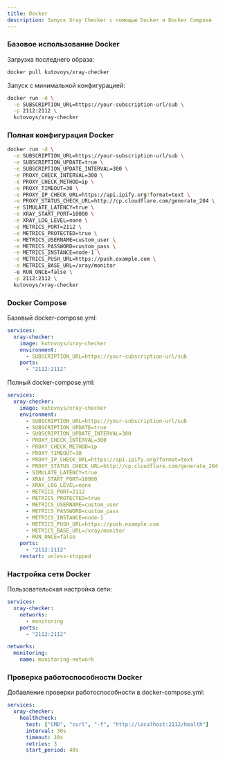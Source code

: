 ```yaml
---
title: Docker
description: Запуск Xray Checker с помощью Docker и Docker Compose
---
```


### Базовое использование Docker

Загрузка последнего образа:

```bash
docker pull kutovoys/xray-checker
```

Запуск с минимальной конфигурацией:

```bash
docker run -d \
  -e SUBSCRIPTION_URL=https://your-subscription-url/sub \
  -p 2112:2112 \
  kutovoys/xray-checker
```

### Полная конфигурация Docker

```bash
docker run -d \
  -e SUBSCRIPTION_URL=https://your-subscription-url/sub \
  -e SUBSCRIPTION_UPDATE=true \
  -e SUBSCRIPTION_UPDATE_INTERVAL=300 \
  -e PROXY_CHECK_INTERVAL=300 \
  -e PROXY_CHECK_METHOD=ip \
  -e PROXY_TIMEOUT=30 \
  -e PROXY_IP_CHECK_URL=https://api.ipify.org?format=text \
  -e PROXY_STATUS_CHECK_URL=http://cp.cloudflare.com/generate_204 \
  -e SIMULATE_LATENCY=true \
  -e XRAY_START_PORT=10000 \
  -e XRAY_LOG_LEVEL=none \
  -e METRICS_PORT=2112 \
  -e METRICS_PROTECTED=true \
  -e METRICS_USERNAME=custom_user \
  -e METRICS_PASSWORD=custom_pass \
  -e METRICS_INSTANCE=node-1 \
  -e METRICS_PUSH_URL=https://push.example.com \
  -e METRICS_BASE_URL=/xray/monitor
  -e RUN_ONCE=false \
  -p 2112:2112 \
  kutovoys/xray-checker
```

### Docker Compose

Базовый docker-compose.yml:

```yaml
services:
  xray-checker:
    image: kutovoys/xray-checker
    environment:
      - SUBSCRIPTION_URL=https://your-subscription-url/sub
    ports:
      - "2112:2112"
```

Полный docker-compose.yml:

```yaml
services:
  xray-checker:
    image: kutovoys/xray-checker
    environment:
      - SUBSCRIPTION_URL=https://your-subscription-url/sub
      - SUBSCRIPTION_UPDATE=true
      - SUBSCRIPTION_UPDATE_INTERVAL=300
      - PROXY_CHECK_INTERVAL=300
      - PROXY_CHECK_METHOD=ip
      - PROXY_TIMEOUT=30
      - PROXY_IP_CHECK_URL=https://api.ipify.org?format=text
      - PROXY_STATUS_CHECK_URL=http://cp.cloudflare.com/generate_204
      - SIMULATE_LATENCY=true
      - XRAY_START_PORT=10000
      - XRAY_LOG_LEVEL=none
      - METRICS_PORT=2112
      - METRICS_PROTECTED=true
      - METRICS_USERNAME=custom_user
      - METRICS_PASSWORD=custom_pass
      - METRICS_INSTANCE=node-1
      - METRICS_PUSH_URL=https://push.example.com
      - METRICS_BASE_URL=/xray/monitor
      - RUN_ONCE=false
    ports:
      - "2112:2112"
    restart: unless-stopped
```

### Настройка сети Docker

Пользовательская настройка сети:

```yaml
services:
  xray-checker:
    networks:
      - monitoring
    ports:
      - "2112:2112"

networks:
  monitoring:
    name: monitoring-network
```

### Проверка работоспособности Docker

Добавление проверки работоспособности в docker-compose.yml:

```yaml
services:
  xray-checker:
    healthcheck:
      test: ["CMD", "curl", "-f", "http://localhost:2112/health"]
      interval: 30s
      timeout: 10s
      retries: 3
      start_period: 40s
```
